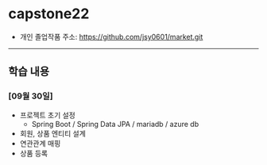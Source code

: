 # capstone22
- 개인 졸업작품 주소: https://github.com/jsy0601/market.git
---
## 학습 내용
### [09월 30일]
- 프로젝트 초기 설정
  - Spring Boot / Spring Data JPA / mariadb / azure db
- 회원, 상품 엔티티 설계
- 연관관계 매핑
- 상품 등록
